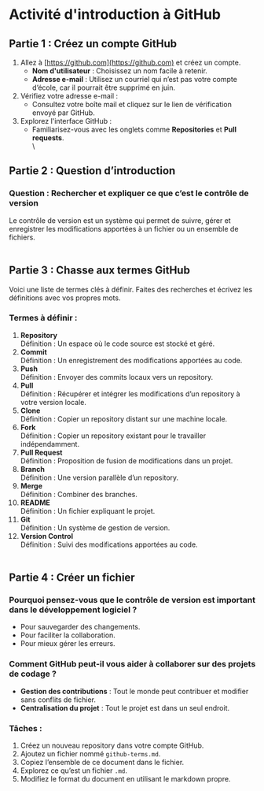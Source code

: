 # Activité d'introduction à GitHub

## Partie 1 : Créez un compte GitHub
1. Allez à [https://github.com](https://github.com) et créez un compte.
   - **Nom d'utilisateur** : Choisissez un nom facile à retenir.
   - **Adresse e-mail** : Utilisez un courriel qui n’est pas votre compte d’école, car il pourrait être supprimé en juin.
2. Vérifiez votre adresse e-mail :
   - Consultez votre boîte mail et cliquez sur le lien de vérification envoyé par GitHub.
3. Explorez l'interface GitHub :
   - Familiarisez-vous avec les onglets comme **Repositories** et **Pull requests**.
\
\
## Partie 2 : Question d’introduction
### Question : Rechercher et expliquer ce que c’est le contrôle de version
Le contrôle de version est un système qui permet de suivre, gérer et enregistrer les modifications apportées à un fichier ou un ensemble de fichiers.
<br/><br/>
## Partie 3 : Chasse aux termes GitHub
Voici une liste de termes clés à définir. Faites des recherches et écrivez les définitions avec vos propres mots.

### Termes à définir :
1. **Repository**  
   Définition : Un espace où le code source est stocké et géré.
2. **Commit**  
   Définition : Un enregistrement des modifications apportées au code.
3. **Push**  
   Définition : Envoyer des commits locaux vers un repository.
4. **Pull**  
   Définition : Récupérer et intégrer les modifications d’un repository à votre version locale.
5. **Clone**  
   Définition : Copier un repository distant sur une machine locale.
6. **Fork**  
   Définition : Copier un repository existant pour le travailler indépendamment.
7. **Pull Request**  
   Définition : Proposition de fusion de modifications dans un projet.
8. **Branch**  
   Définition : Une version parallèle d’un repository.
9. **Merge**  
   Définition : Combiner des branches.
10. **README**  
    Définition : Un fichier expliquant le projet.
11. **Git**  
    Définition : Un système de gestion de version.
12. **Version Control**  
    Définition : Suivi des modifications apportées au code.
<br/><br/>
## Partie 4 : Créer un fichier
### Pourquoi pensez-vous que le contrôle de version est important dans le développement logiciel ?
- Pour sauvegarder des changements.
- Pour faciliter la collaboration.
- Pour mieux gérer les erreurs.

### Comment GitHub peut-il vous aider à collaborer sur des projets de codage ?
- **Gestion des contributions** : Tout le monde peut contribuer et modifier sans conflits de fichier.
- **Centralisation du projet** : Tout le projet est dans un seul endroit.

### Tâches :
1. Créez un nouveau repository dans votre compte GitHub.
2. Ajoutez un fichier nommé `github-terms.md`.
3. Copiez l’ensemble de ce document dans le fichier.
4. Explorez ce qu’est un fichier `.md`.
5. Modifiez le format du document en utilisant le markdown propre.
